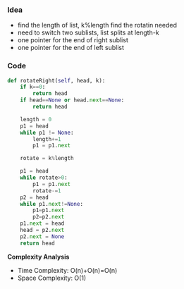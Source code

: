 ### Idea

- find the length of list, k%length find the rotatin needed
- need to switch two sublists, list splits at length-k
- one pointer for the end of right sublist
- one pointer for the end of left sublist

### Code

```python
def rotateRight(self, head, k):
    if k==0:
        return head
    if head==None or head.next==None:
        return head

    length = 0
    p1 = head
    while p1 != None:
        length+=1
        p1 = p1.next

    rotate = k%length

    p1 = head
    while rotate>0:
        p1 = p1.next
        rotate-=1
    p2 = head
    while p1.next!=None:
        p1=p1.next
        p2=p2.next
    p1.next = head
    head = p2.next
    p2.next = None
    return head

```

**Complexity Analysis**

- Time Complexity: O(n)+O(n)=O(n)
- Space Complexity: O(1)
